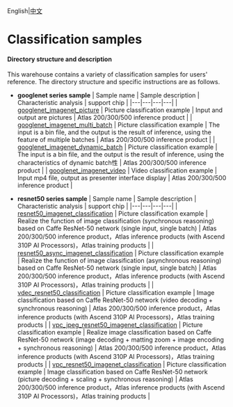 English|[中文](README_CN.md)

# Classification samples

#### Directory structure and description
This warehouse contains a variety of classification samples for users' reference. The directory structure and specific instructions are as follows.

- **googlenet series sample**
  | Sample name  | Sample description  | Characteristic analysis  | support chip |
  |---|---|---|---|
  | [googlenet_imagenet_picture](./googlenet_imagenet_picture)  | Picture classification example  | Input and output are pictures  | Atlas 200/300/500 inference product |
  | [googlenet_imagenet_multi_batch](./googlenet_imagenet_multi_batch)  | Picture classification example  | The input is a bin file, and the output is the result of inference, using the feature of multiple batches  | Atlas 200/300/500 inference product |
  | [googlenet_imagenet_dynamic_batch](./googlenet_imagenet_dynamic_batch)  | Picture classification example  | The input is a bin file, and the output is the result of inference, using the characteristics of dynamic batch性  | Atlas 200/300/500 inference product |
  | [googlenet_imagenet_video](./googlenet_imagenet_video)  | Video classification example  | Input mp4 file, output as presenter interface display  | Atlas 200/300/500 inference product |

- **resnet50 series sample**
  | Sample name  | Sample description  | Characteristic analysis  | support chip |
  |---|---|---|---|
  | [resnet50_imagenet_classification](./resnet50_imagenet_classification)  | Picture classification example  | Realize the function of image classification (synchronous reasoning) based on Caffe ResNet-50 network (single input, single batch)  | Atlas 200/300/500 inference product，Atlas inference products (with Ascend 310P AI Processors)，Atlas training products |
  | [resnet50_async_imagenet_classification](./resnet50_async_imagenet_classification)  | Picture classification example  | Realize the function of image classification (asynchronous reasoning) based on Caffe ResNet-50 network (single input, single batch)  | Atlas 200/300/500 inference product，Atlas inference products (with Ascend 310P AI Processors)，Atlas training products |
  | [vdec_resnet50_classification](./vdec_resnet50_classification)  | Picture classification example  | Image classification based on Caffe ResNet-50 network (video decoding + synchronous reasoning)  | Atlas 200/300/500 inference product，Atlas inference products (with Ascend 310P AI Processors)，Atlas training products |
  | [vpc_jpeg_resnet50_imagenet_classification](./vpc_jpeg_resnet50_imagenet_classification)  | Picture classification example  | Realize image classification based on Caffe ResNet-50 network (image decoding + matting zoom + image encoding + synchronous reasoning)  | Atlas 200/300/500 inference product，Atlas inference products (with Ascend 310P AI Processors)，Atlas training products |
  | [vpc_resnet50_imagenet_classification](./vpc_resnet50_imagenet_classification) | Picture classification example | Image classification based on Caffe ResNet-50 network (picture decoding + scaling + synchronous reasoning) | Atlas 200/300/500 inference product，Atlas inference products (with Ascend 310P AI Processors)，Atlas training products |